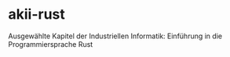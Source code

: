 # akii-rust
Ausgewählte Kapitel der Industriellen Informatik: Einführung in die Programmiersprache Rust
